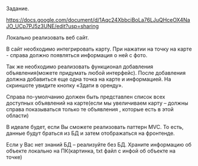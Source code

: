 Задание.

https://docs.google.com/document/d/1Aqc24XbbciBoLa76LJuQHceOX4NaJO_UCp7PJ5z3UNE/edit?usp=sharing

Локально реализовать веб сайт.

В сайт необходимо интегрировать карту. При нажатии на точку на карте - справа
должно появляться информация о ней с фото.

Так же необходимо реализовать функционал добавления объявления(можете придумать
любой интерфейс). После добавления должна добавиться еще одна точка на карте и
информацией. На скриншоте увидите кнопку «Здати в оренду».

Справа по-умолчанию должен быть представлен список всех доступных объявлений на
карте(если мы увеличиваем карту – должны справа показываться только те
объявления , которые есть в этой области)

В идеале будет, если Вы сможете реализовать паттерн MVC. То есть, данные будут
браться из БД и затем отображаться на фронтенде.

Если у Вас нет знаний БД – реализуйте без БД. Храните информацию об объекте
локально на ПК(картинка, txt файл с инфой об объекте на точке)
